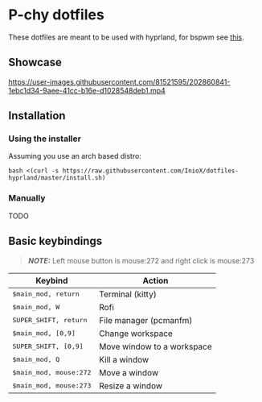 # P-chy dotfiles
These dotfiles are meant to be used with hyprland, for bspwm see [this](https://github.com/InioX/dotfiles-bspwm).
## Showcase
https://user-images.githubusercontent.com/81521595/202860841-1ebc1d34-9aee-41cc-b16e-d1028548deb1.mp4
## Installation
### Using the installer
Assuming you use an arch based distro:
```
bash <(curl -s https://raw.githubusercontent.com/InioX/dotfiles-hyprland/master/install.sh)
```
### Manually
TODO
## Basic keybindings

> **_NOTE:_** Left mouse button is mouse:272 and right click is mouse:273

|  Keybind | Action |
| - | - |
| <kbd>$main_mod, return</kbd> | Terminal (kitty) |
| <kbd>$main_mod, W</kbd> | Rofi |
| <kbd>SUPER_SHIFT, return</kbd> | File manager (pcmanfm) |
| <kbd>$main_mod, [0,9]</kbd> | Change workspace |
| <kbd>SUPER_SHIFT, [0,9]</kbd> | Move window to a workspace |
| <kbd>$main_mod, Q</kbd> | Kill a window |
|  <kbd>$main_mod, mouse:272</kbd> | Move a window |
| <kbd>$main_mod, mouse:273</kbd> | Resize a window |
